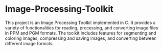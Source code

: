 # Image-Processing-Toolkit
This project is an Image Processing Toolkit implemented in C.
It provides a variety of functionalities for reading, processing, and converting image files in PPM and PGM formats. 
The toolkit includes features for segmenting and coloring images, compressing and saving images, and converting between different image formats.
